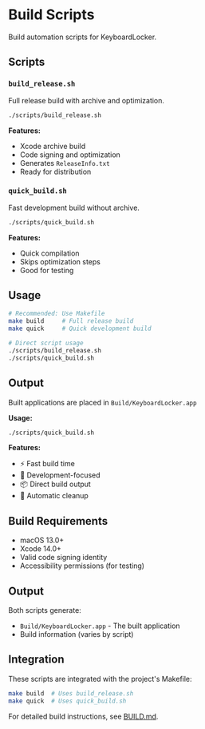 # Build Scripts

Build automation scripts for KeyboardLocker.

## Scripts

### `build_release.sh`
Full release build with archive and optimization.
```bash
./scripts/build_release.sh
```

**Features:**
- Xcode archive build
- Code signing and optimization
- Generates `ReleaseInfo.txt`
- Ready for distribution

### `quick_build.sh`  
Fast development build without archive.
```bash
./scripts/quick_build.sh
```

**Features:**
- Quick compilation
- Skips optimization steps
- Good for testing

## Usage

```bash
# Recommended: Use Makefile
make build     # Full release build
make quick     # Quick development build

# Direct script usage
./scripts/build_release.sh
./scripts/quick_build.sh
```

## Output

Built applications are placed in `Build/KeyboardLocker.app`

**Usage:**
```bash
./scripts/quick_build.sh
```

**Features:**
- ⚡ Fast build time
- 🔧 Development-focused
- 📦 Direct build output
- 🧹 Automatic cleanup

## Build Requirements

- macOS 13.0+
- Xcode 14.0+
- Valid code signing identity
- Accessibility permissions (for testing)

## Output

Both scripts generate:
- `Build/KeyboardLocker.app` - The built application
- Build information (varies by script)

## Integration

These scripts are integrated with the project's Makefile:

```bash
make build  # Uses build_release.sh
make quick  # Uses quick_build.sh
```

For detailed build instructions, see [BUILD.md](BUILD.md).

